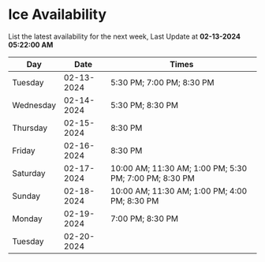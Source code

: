 # Ice Availability

List the latest availability for the next week, Last Update at **02-13-2024 05:22:00 AM**

| Day         | Date        | Times       |
| ----------- | ----------- | ----------- |
|Tuesday|02-13-2024|5:30 PM; 7:00 PM; 8:30 PM|
|Wednesday|02-14-2024|5:30 PM; 8:30 PM|
|Thursday|02-15-2024|8:30 PM|
|Friday|02-16-2024|8:30 PM|
|Saturday|02-17-2024|10:00 AM; 11:30 AM; 1:00 PM; 5:30 PM; 7:00 PM; 8:30 PM|
|Sunday|02-18-2024|10:00 AM; 11:30 AM; 1:00 PM; 4:00 PM; 8:30 PM|
|Monday|02-19-2024|7:00 PM; 8:30 PM|
|Tuesday|02-20-2024||
